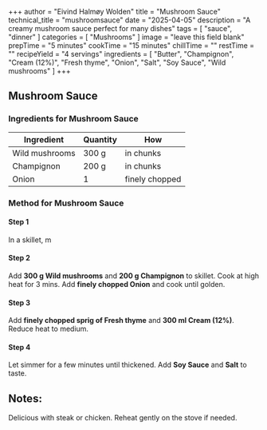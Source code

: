 +++
author = "Eivind Halmøy Wolden"
title = "Mushroom Sauce"
technical_title = "mushroomsauce"
date = "2025-04-05"
description = "A creamy mushroom sauce perfect for many dishes"
tags = [
    "sauce",
    "dinner"
]
categories = [
    "Mushrooms"
]
image = "leave this field blank"
prepTime = "5 minutes"
cookTime = "15 minutes"
chillTime = ""
restTime = ""
recipeYield = "4 servings"
ingredients = [
    "Butter",
    "Champignon",
    "Cream (12%)",
    "Fresh thyme",
    "Onion",
    "Salt",
    "Soy Sauce",
    "Wild mushrooms"
]
+++

## Mushroom Sauce

### Ingredients for Mushroom Sauce
Ingredient | Quantity | How
---|---|---
Wild mushrooms      | 300 g        | in chunks
Champignon          | 200 g        | in chunks
Onion               | 1            | finely chopped

### Method for Mushroom Sauce
#### Step 1
In a skillet, m

#### Step 2
Add **300 g Wild mushrooms** and **200 g Champignon** to skillet. Cook at high heat for 3 mins. Add **finely chopped Onion** and cook until golden.

#### Step 3
Add **finely chopped sprig of Fresh thyme** and **300 ml Cream (12%)**. Reduce heat to medium.

#### Step 4
Let simmer for a few minutes until thickened. Add **Soy Sauce** and **Salt** to taste.

## Notes:
Delicious with steak or chicken. Reheat gently on the stove if needed.
